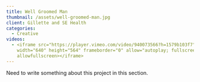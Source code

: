 ```yaml
---
title: Well Groomed Man
thumbnail: /assets/well-groomed-man.jpg
client: Gillette and SE Health
categories:
  - Creative
videos:
  - <iframe src="https://player.vimeo.com/video/940073566?h=1579b103f7"
    width="640" height="564" frameborder="0" allow="autoplay; fullscreen"
    allowfullscreen></iframe>
---
```


Need to write something about this project in this section.
